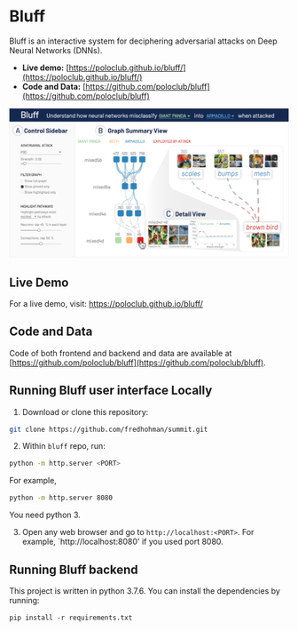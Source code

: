 # Bluff

Bluff is an interactive system for deciphering adversarial attacks on Deep Neural Networks (DNNs). 

- **Live demo:** [https://poloclub.github.io/bluff/](https://poloclub.github.io/bluff/)
- **Code and Data:** [https://github.com/poloclub/bluff](https://github.com/poloclub/bluff)

![Bluff overview](teaser-bluff.png)

## Live Demo
For a live demo, visit: https://poloclub.github.io/bluff/

## Code and Data
Code of both frontend and backend and data are available at [https://github.com/poloclub/bluff](https://github.com/poloclub/bluff).

## Running Bluff user interface Locally
1. Download or clone this repository:

```bash
git clone https://github.com/fredhohman/summit.git
```

2. Within `bluff` repo, run:
  ```bash
  python -m http.server <PORT>
  ```
  For example,
  ```bash
  python -m http.server 8080
  ```
  You need python 3.
  
3. Open any web browser and go to `http://localhost:<PORT>`. For example, `http://localhost:8080' if you used port 8080.

## Running Bluff backend
This project is written in python 3.7.6. You can install the dependencies by running:
```
pip install -r requirements.txt
```

